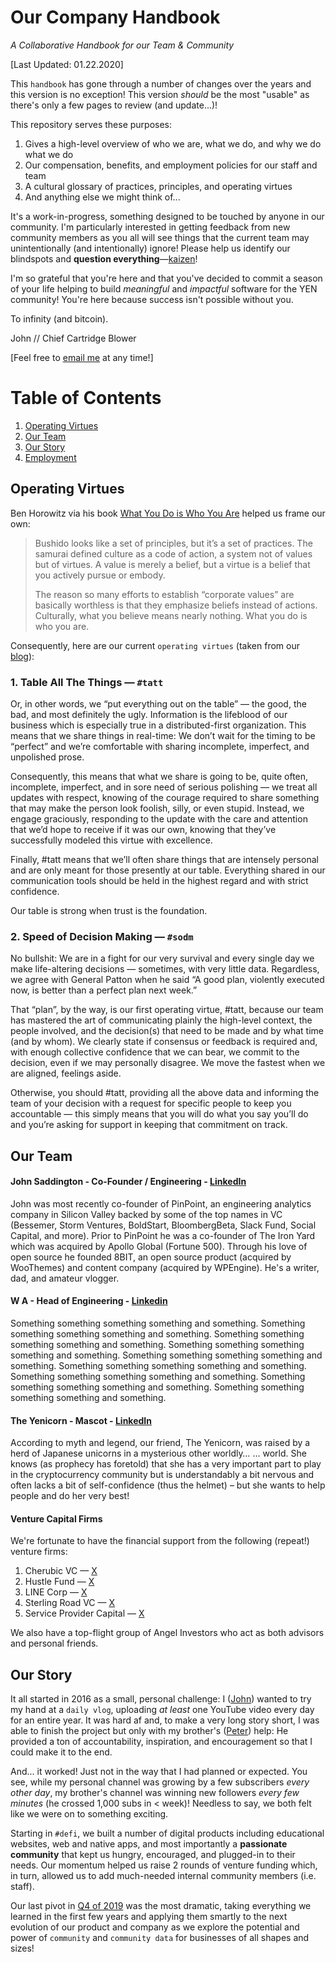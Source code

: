 # Our Company Handbook
*A Collaborative Handbook for our Team & Community*

[Last Updated: 01.22.2020]

This `handbook` has gone through a number of changes over the years and this version is no exception! This version _should_ be the most "usable" as there's only a few pages to review (and update...)!

This repository serves these purposes:

1. Gives a high-level overview of who we are, what we do, and why we do what we do
2. Our compensation, benefits, and employment policies for our staff and team
3. A cultural glossary of practices, principles, and operating virtues
4. And anything else we might think of...

It's a work-in-progress, something designed to be touched by anyone in our community. I'm particularly interested in getting feedback from new community members as you all will see things that the current team may unintentionally (and intentionally) ignore! Please help us identify our blindspots and **question everything**—[kaizen](https://en.wikipedia.org/wiki/Kaizen)!

I'm so grateful that you're here and that you've decided to commit a season of your life helping to build _meaningful_ and _impactful_ software for the YEN community! You're here because success isn't possible without you.

To infinity (and bitcoin).

John // Chief Cartridge Blower

[Feel free to [email me](mailto:john@yen.io) at any time!]

















# Table of Contents

1. [Operating Virtues](https://github.com/yenio/handbook#operating-virtues)
2. [Our Team](https://github.com/yenio/handbook#our-team)
3. [Our Story](https://github.com/yenio/handbook#our-story)
4. [Employment](https://github.com/yenio/handbook/blob/master/1-employment.md)


























## Operating Virtues

Ben Horowitz via his book [What You Do is Who You Are](https://amzn.to/338OBm7) helped us frame our own:

>Bushido looks like a set of principles, but it’s a set of practices. The samurai defined culture as a code of action, a system not of values but of virtues. A value is merely a belief, but a virtue is a belief that you actively pursue or embody. 
>
>The reason so many efforts to establish “corporate values” are basically worthless is that they emphasize beliefs instead of actions. Culturally, what you believe means nearly nothing. What you do is who you are.

Consequently, here are our current `operating virtues` (taken from our [blog](https://blog.yen.io/day-one/)):


### 1. Table All The Things — `#tatt`
Or, in other words, we “put everything out on the table” — the good, the bad, and most definitely the ugly. Information is the lifeblood of our business which is especially true in a distributed-first organization. This means that we share things in real-time: We don’t wait for the timing to be “perfect” and we’re comfortable with sharing incomplete, imperfect, and unpolished prose. 

Consequently, this means that what we share is going to be, quite often, incomplete, imperfect, and in sore need of serious polishing — we treat all updates with respect, knowing of the courage required to share something that may make the person look foolish, silly, or even stupid. Instead, we engage graciously, responding to the update with the care and attention that we’d hope to receive if it was our own, knowing that they’ve successfully modeled this virtue with excellence.

Finally, #tatt means that we’ll often share things that are intensely personal and are only meant for those presently at our table. Everything shared in our communication tools should be held in the highest regard and with strict confidence.

Our table is strong when trust is the foundation.


### 2. Speed of Decision Making — `#sodm`
No bullshit: We are in a fight for our very survival and every single day we make life-altering decisions — sometimes, with very little data. Regardless, we agree with General Patton when he said “A good plan, violently executed now, is better than a perfect plan next week.” 

That “plan”, by the way, is our first operating virtue, #tatt, because our team has mastered the art of communicating plainly the high-level context, the people involved, and the decision(s) that need to be made and by what time (and by whom). We clearly state if consensus or feedback is required and, with enough collective confidence that we can bear, we commit to the decision, even if we may personally disagree. We move the fastest when we are aligned, feelings aside.

Otherwise, you should #tatt, providing all the above data and informing the team of your decision with a request for specific people to keep you accountable — this simply means that you will do what you say you’ll do and you’re asking for support in keeping that commitment on track.






























## Our Team

#### John Saddington - Co-Founder / Engineering - [LinkedIn](https://www.linkedin.com/in/johnsaddington/)

John was most recently co-founder of PinPoint, an engineering analytics company in Silicon Valley backed by some of the top names in VC (Bessemer, Storm Ventures, BoldStart, BloombergBeta, Slack Fund, Social Capital, and more). Prior to PinPoint he was a co-founder of The Iron Yard which was acquired by Apollo Global (Fortune 500). Through his love of open source he founded 8BIT, an open source product (acquired by WooThemes) and content company (acquired by WPEngine). He's a writer, dad, and amateur vlogger.

#### W A - Head of Engineering - [Linkedin](#)

Something something something something and something. Something something something something and something. Something something something something and something. Something something something something and something. Something something something something and something. Something something something something and something. Something something something something and something. Something something something something and something. Something something something something and something. 

#### The Yenicorn - Mascot - [LinkedIn](https://yenicorn.com/about/)

According to myth and legend, our friend, The Yenicorn, was raised by a herd of Japanese unicorns in a mysterious other worldly… … world. She knows (as prophecy has foretold) that she has a very important part to play in the cryptocurrency community but is understandably a bit nervous and often lacks a bit of self-confidence (thus the helmet)  – but she wants to help people and do her very best!


#### Venture Capital Firms

We're fortunate to have the financial support from the following (repeat!) venture firms:

1. Cherubic VC — [X](https://cherubic.com/)
2. Hustle Fund — [X](https://www.hustlefund.vc/)
3. LINE Corp  — [X](https://lineventurescorp.com/en/)
4. Sterling Road VC — [X](https://www.sterlingroad.com/)
5. Service Provider Capital — [X](http://www.serviceprovidercapital.com/)

We also have a top-flight group of Angel Investors who act as both advisors and personal friends.





























## Our Story

It all started in 2016 as a small, personal challenge: I ([John](http://twitter.com/8bit/)) wanted to try my hand at a `daily vlog`, uploading _at least_ one YouTube video every day for an entire year. It was hard af and, to make a very long story short, I was able to finish the project but only with my brother's ([Peter](http://twitter.com/agilepeter)) help: He provided a ton of accountability, inspiration, and encouragement so that I could make it to the end.

And... it worked! Just not in the way that I had planned or expected. You see, while my personal channel was growing by a few subscribers _every other day_, my brother's channel was winning new followers _every few minutes_ (he crossed 1,000 subs in < week)! Needless to say, we both felt like we were on to something exciting.

Starting in `#defi`, we built a number of digital products including educational websites, web and native apps, and most importantly a **passionate community** that kept us hungry, encouraged, and plugged-in to their needs. Our momentum helped us raise 2 rounds of venture funding which, in turn, allowed us to add much-needed internal community members (i.e. staff). 

Our last pivot in [Q4 of 2019](https://blog.yen.io/yen30/) was the most dramatic, taking everything we learned in the first few years and applying them smartly to the next evolution of our product and company as we explore the potential and power of `community` and `community data` for businesses of all shapes and sizes!



















